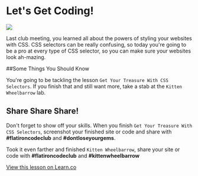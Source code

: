 # Let's Get Coding!

<img src="https://s3.amazonaws.com/after-school-assets/typing-fast.gif">

Last club meeting, you learned all about the powers of styling your websites with CSS. CSS selectors can be really confusing, so today you're going to be a pro at every type of CSS selector, so you can make sure your websites look ah-mazing. 

##Some Things You Should Know

You're going to be tackling the lesson `Get Your Treasure With CSS Selectors`. If you finish that and still want more, take a stab at the `Kitten Wheelbarrow` lab.

## Share Share Share!

Don't forget to show off your skills. When you finish `Get Your Treasure With CSS Selectors`, screenshot your finished site or code and share with **\#flatironcodeclub** and **\#dontloseyourgems**.

Took it even farther and finished `Kitten Wheelbarrow`, share your site or code with **\#flatironcodeclub** and **\#kittenwheelbarrow**


<a href='https://learn.co/lessons/hs-coding-club-css-lesson4-intro' data-visibility='hidden'>View this lesson on Learn.co</a>
